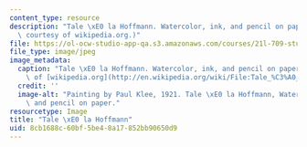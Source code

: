 ```yaml
---
content_type: resource
description: "Tale \xE0 la Hoffmann. Watercolor, ink, and pencil on paper. (Image\
  \ courtesy of wikipedia.org.)"
file: https://ol-ocw-studio-app-qa.s3.amazonaws.com/courses/21l-709-studies-in-literary-history-modernism-from-nietzsche-to-fellini-fall-2010/8cb1688c60bf5be48a17852bb90650d9_21l-709f10.jpg
file_type: image/jpeg
image_metadata:
  caption: "Tale \xE0 la Hoffmann. Watercolor, ink, and pencil on paper. (Image courtesy\
    \ of [wikipedia.org](http://en.wikipedia.org/wiki/File:Tale_%C3%A0_la_Hoffmann_by_Paul_Klee_1921.jpg).)"
  credit: ''
  image-alt: "Painting by Paul Klee, 1921. Tale \xE0 la Hoffmann, Watercolor, ink,\
    \ and pencil on paper."
resourcetype: Image
title: "Tale \xE0 la Hoffmann"
uid: 8cb1688c-60bf-5be4-8a17-852bb90650d9
---
```

